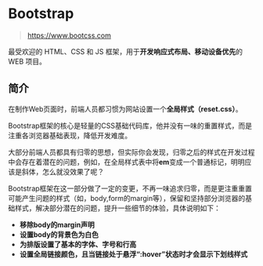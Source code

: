 # Bootstrap

> https://www.bootcss.com

最受欢迎的 HTML、CSS 和 JS 框架，用于**开发响应式布局、移动设备优先**的 WEB 项目。



## 简介

在制作Web页面时，前端人员都习惯为网站设置一个**全局样式（reset.css）**。

Bootstrap框架的核心是轻量的CSS基础代码库，他并没有一味的重置样式，而是注重各浏览器基础表现，降低开发难度。

大部分前端人员都具有归零的思想，但实际你会发现，归零之后的样式在开发过程中会存在着潜在的问题，例如，在全局样式表中将**em**变成一个普通标记，明明应该是斜体，怎么就没效果了呢？

Bootstrap框架在这一部分做了一定的变更，不再一味追求归零，而是更注重重置可能产生问题的样式（如，body,form的margin等），保留和坚持部分浏览器的基础样式，解决部分潜在的问题，提升一些细节的体验，具体说明如下：

- **移除body的margin声明**
- **设置body的背景色为白色**
- **为排版设置了基本的字体、字号和行高**
- **设置全局链接颜色，且当链接处于悬浮“:hover”状态时才会显示下划线样式**
